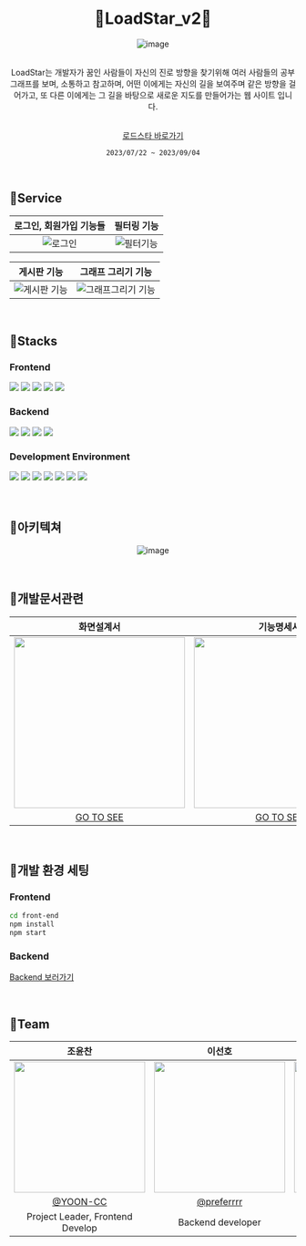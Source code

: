 <div align="center" >

# 🌠LoadStar_v2🌠
![image](https://github.com/YOON-CC/loadstar_v2/assets/87313979/74c5649d-c779-44aa-81d6-d668a53df03d)

</div>


<div align="center" >
</br>
LoadStar는 개발자가 꿈인 사람들이 자신의 진로 방향을 찾기위해 여러 사람들의 공부 그래프를 보며, 소통하고 참고하며, 어떤 이에게는 자신의 길을 보여주며 같은 방향을 걸어가고, 또 다른 이에게는 그 길을 바탕으로 새로운 지도를 만들어가는 웹 사이트 입니다.

</br>
</br>


[로드스타 바로가기](https://loadstar.site/loadstar_v2)

`2023/07/22 ~ 2023/09/04`
</div>

</br>



## 🔗Service
<div align="center" >

| 로그인, 회원가입 기능들 | 필터링 기능 |
|:--------------:|:---------------:|
| ![로그인](https://github.com/YOON-CC/loadstar_v2/assets/87313979/857be4b6-385a-40fa-996e-06511223b591) | ![필터기능](https://github.com/YOON-CC/loadstar_v2/assets/87313979/6cdd2693-84df-4251-a54a-c8b004aa4fbe) |

| 게시판 기능 | 그래프 그리기 기능|
|:---------------:|:---------------:|
| ![게시판 기능](https://github.com/YOON-CC/loadstar_v2/assets/87313979/f83aa3a0-b689-4c4b-90a7-b1a3687ea8e2) | ![그래프그리기 기능](https://github.com/YOON-CC/loadstar_v2/assets/87313979/3ac19545-ebe4-42f8-8d83-d368dfe549ac) |

</div>

</br>


## 🔗Stacks

### Frontend <br>
<div display = "flex">
<img src="https://img.shields.io/badge/javascript-F7DF1E?style=for-the-badge&logo=javascript&logoColor=white">
<img src="https://img.shields.io/badge/react-61DAFB?style=for-the-badge&logo=react&logoColor=white">
<img src="https://img.shields.io/badge/react_router-CA4245?style=for-the-badge&logo=reactrouter&logoColor=white">
<img src="https://img.shields.io/badge/react_apexcharts-FF6384?style=for-the-badge&logo=chartdotjs&logoColor=white">
<img src="https://img.shields.io/badge/redux-764ABC?style=for-the-badge&logo=redux&logoColor=white">
</div>

### Backend <br>
<div display = "flex">
<img src="https://img.shields.io/badge/java-337AB7?style=for-the-badge&logo=java&logoColor=white">
<img src="https://img.shields.io/badge/spring_boot-6DB33F?style=for-the-badge&logo=springboot&logoColor=white">
<img src="https://img.shields.io/badge/spring_security-6DB33F?style=for-the-badge&logo=springsecurity&logoColor=white">
<img src="https://img.shields.io/badge/spring_data_jpa-6DB33F?style=for-the-badge&logo=springboot&logoColor=white">
</div>


### Development Environment  <br>
<div display = "flex">
<img src="https://img.shields.io/badge/visual_studio_code-007ACC?style=for-the-badge&logo=visualstudiocode&logoColor=white">
<img src="https://img.shields.io/badge/notion-000000?style=for-the-badge&logo=notion&logoColor=white">
<img src="https://img.shields.io/badge/github-181717?style=for-the-badge&logo=github&logoColor=white">
<img src="https://img.shields.io/badge/intellij-000000?style=for-the-badge&logo=intellijidea&logoColor=white">
<img src="https://img.shields.io/badge/mysql-4479A1?style=for-the-badge&logo=mysql&logoColor=white">
<img src="https://img.shields.io/badge/aws_ec2-FF9900?style=for-the-badge&logo=amazonec2&logoColor=white">
 <img src="https://img.shields.io/badge/redis-DC382D?style=for-the-badge&logo=redis&logoColor=white">
</div>


</br>


</br>

## 🔗아키텍쳐
<div align="center" >

![image](https://github.com/YOON-CC/loadstar/assets/87313979/6f59e0cc-5ecb-4582-aa84-3db7e4a752e4)

 
</div>

</br>

## 🔗개발문서관련
<div align="center" >

|화면설계서|기능명세서|API 명세서|
|:---:|:---:|:---:|
|<img width="300px" src="https://github.com/YOON-CC/loadstar/assets/87313979/92dcc27f-9d91-47d7-8490-48e1692d3cff" /> |<img width="300px" src="https://github.com/YOON-CC/loadstar/assets/87313979/9d4c9b9b-36b0-401f-80a6-b976c02da789"/>|<img width="300px" src="https://github.com/preferrrr/LOADSTAR_SERVER/assets/99793526/700fa76a-99a6-4bda-988f-3f56d091c183"/>
| [GO TO SEE](https://www.figma.com/file/Q8286Co1YssF3PWtL2c9ea/Untitled?type=design&node-id=0%3A1&mode=design&t=sJ68uCRnwB5SCJ8O-1)| [GO TO SEE](https://www.figma.com/file/Q8286Co1YssF3PWtL2c9ea/Untitled?type=design&node-id=148%3A2&mode=design&t=sJ68uCRnwB5SCJ8O-1)|[GO TO SEE](https://docs.google.com/spreadsheets/d/1zNMbE5-97dbYUMXMaAt4ehp7-XVktkDqHnT658MP_u4/edit?pli=1#gid=0)|

 
</div>


</br>




## 🔗개발 환경 세팅
### Frontend <br>
```bash
cd front-end
npm install
npm start
```
### Backend <br>

[Backend 보러가기](https://github.com/preferrrr/LOADSTAR_SERVER)



</br>

## 🔗Team
<div align="center" >


 
|조윤찬|이선호|강서연|
|:---:|:---:|:---:|
|<img width="230px" src="https://avatars.githubusercontent.com/u/87313979?v=4"/>|<img width="230px" src="https://avatars.githubusercontent.com/u/99793526?v=4" /> |<img width="230px" src="https://avatars.githubusercontent.com/u/101854418?v=4"/>|
|[@YOON-CC](https://github.com/YOON-CC)|[@preferrrr](https://github.com/preferrrr)|[@ddogong](https://github.com/ddogong)|
|Project Leader, Frontend Develop| Backend developer | Project Manager |

</div>

</br>
